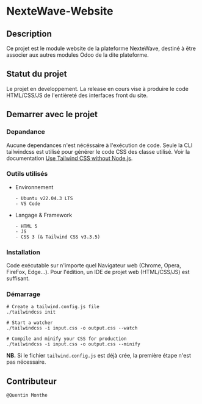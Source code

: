 # NexteWave-Website

## Description

Ce projet est le module website de la plateforme NexteWave, destiné à être associer aux autres modules Odoo de la dite plateforme.

## Statut du projet

Le projet en developpement. La release en cours vise à produire le code HTML/CSS/JS de l'entièreté des interfaces front du site.

## Demarrer avec le projet

### Depandance

Aucune dependances n'est nécéssaire à l'exécution de code. Seule la CLI tailwindcss est utilisé pour générer le code CSS des classe utilisé. Voir la documentation [Use Tailwind CSS without Node.js](https://tailwindcss.com/blog/standalone-cli).

### Outils utilisés

- Environnement
  ```
  - Ubuntu v22.04.3 LTS
  - VS Code
  ```
- Langage & Framework

  ```
  - HTML 5
  - JS
  - CSS 3 (& Tailwind CSS v3.3.5)
  ```

### Installation

Code exécutable sur n'importe quel Navigateur web (Chrome, Opera, FireFox, Edge...). Pour l'édition, un IDE de projet web (HTML/CSS/JS) est suffisant.

### Démarrage

```shell
# Create a tailwind.config.js file
./tailwindcss init

# Start a watcher
./tailwindcss -i input.css -o output.css --watch

# Compile and minify your CSS for production
./tailwindcss -i input.css -o output.css --minify
```

**NB.** Si le fichier `tailwind.config.js` est déjà crée, la première étape n'est pas nécessaire.

## Contributeur

`@Quentin Monthe`
